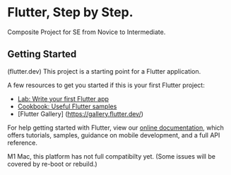 # Flutter, Step by Step.

Composite Project for SE from Novice to Intermediate.

## Getting Started
(flutter.dev)
This project is a starting point for a Flutter application.

A few resources to get you started if this is your first Flutter project:

- [Lab: Write your first Flutter app](https://flutter.dev/docs/get-started/codelab)
- [Cookbook: Useful Flutter samples](https://flutter.dev/docs/cookbook)
- [Flutter Gallery] (https://gallery.flutter.dev/)

For help getting started with Flutter, view our
[online documentation](https://flutter.dev/docs), which offers tutorials,
samples, guidance on mobile development, and a full API reference.

M1 Mac, this platform has not full compatibilty yet.
(Some issues will be covered by re-boot or rebuild.)
